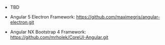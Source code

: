 * TBD

* Angular 5 Electron Framework: https://github.com/maximegris/angular-electron.git
* Angular NX Bootstrap 4 Framework: https://github.com/mrholek/CoreUI-Angular.git
